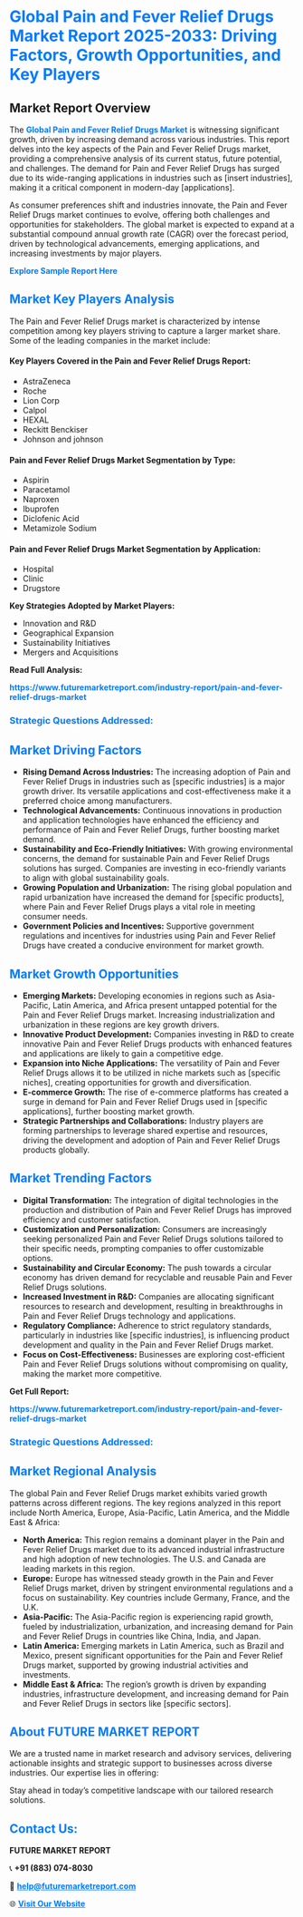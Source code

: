 <h1 style="color: #007BFF;">Global Pain and Fever Relief Drugs Market Report 2025-2033: Driving Factors, Growth Opportunities, and Key Players</h1>

<section id="overview">
<h2>Market Report Overview</h2>
<p>The <a href="https://www.futuremarketreport.com/industry-report/pain-and-fever-relief-drugs-market" style="color: #007BFF; text-decoration: none;"><strong>Global Pain and Fever Relief Drugs Market</strong></a> is witnessing significant growth, driven by increasing demand across various industries. This report delves into the key aspects of the Pain and Fever Relief Drugs market, providing a comprehensive analysis of its current status, future potential, and challenges. The demand for Pain and Fever Relief Drugs has surged due to its wide-ranging applications in industries such as [insert industries], making it a critical component in modern-day [applications].</p>
<p>As consumer preferences shift and industries innovate, the Pain and Fever Relief Drugs market continues to evolve, offering both challenges and opportunities for stakeholders. The global market is expected to expand at a substantial compound annual growth rate (CAGR) over the forecast period, driven by technological advancements, emerging applications, and increasing investments by major players.</p>
</section>

<section id="overview">
<p><a href="https://www.futuremarketreport.com/request-sample/reportId=110115" style="color: #007BFF; text-decoration: none;"><strong>Explore Sample Report Here</strong></a></p>
</section>

<section id="key-players">
<h2 style="color: #007BFF;">Market Key Players Analysis</h2>
<p>The Pain and Fever Relief Drugs market is characterized by intense competition among key players striving to capture a larger market share. Some of the leading companies in the market include:</p>
<h4>Key Players Covered in the Pain and Fever Relief Drugs Report:</h4>
<ul><li>AstraZeneca</li><li>Roche</li><li>Lion Corp</li><li>Calpol</li><li>HEXAL</li><li>Reckitt Benckiser</li><li>Johnson and johnson</li></ul>
<h4>Pain and Fever Relief Drugs Market Segmentation by Type:</h4>
<ul><li>Aspirin</li><li>Paracetamol</li><li>Naproxen</li><li>Ibuprofen</li><li>Diclofenic Acid</li><li>Metamizole Sodium</li></ul>

<h4>Pain and Fever Relief Drugs Market Segmentation by Application:</h4>
<ul><li>Hospital</li><li>Clinic</li><li>Drugstore</li></ul>
<p><strong>Key Strategies Adopted by Market Players:</strong></p>
<ul>
<li>Innovation and R&D</li>
<li>Geographical Expansion</li>
<li>Sustainability Initiatives</li>
<li>Mergers and Acquisitions</li>
</ul>
</section>

<section>
<p><strong>Read Full Analysis: </strong></p><a href="https://www.futuremarketreport.com/industry-report/pain-and-fever-relief-drugs-market" style="color: #007BFF; text-decoration: none;"><strong>https://www.futuremarketreport.com/industry-report/pain-and-fever-relief-drugs-market</strong></a>
<h3 style="color: #007BFF;">Strategic Questions Addressed:</h3>
</section>

<section id="driving-factors">
<h2 style="color: #007BFF;">Market Driving Factors</h2>
<ul>
<li><strong>Rising Demand Across Industries:</strong> The increasing adoption of Pain and Fever Relief Drugs in industries such as [specific industries] is a major growth driver. Its versatile applications and cost-effectiveness make it a preferred choice among manufacturers.</li>
<li><strong>Technological Advancements:</strong> Continuous innovations in production and application technologies have enhanced the efficiency and performance of Pain and Fever Relief Drugs, further boosting market demand.</li>
<li><strong>Sustainability and Eco-Friendly Initiatives:</strong> With growing environmental concerns, the demand for sustainable Pain and Fever Relief Drugs solutions has surged. Companies are investing in eco-friendly variants to align with global sustainability goals.</li>
<li><strong>Growing Population and Urbanization:</strong> The rising global population and rapid urbanization have increased the demand for [specific products], where Pain and Fever Relief Drugs plays a vital role in meeting consumer needs.</li>
<li><strong>Government Policies and Incentives:</strong> Supportive government regulations and incentives for industries using Pain and Fever Relief Drugs have created a conducive environment for market growth.</li>
</ul>
</section>

<section id="growth-opportunities">
<h2 style="color: #007BFF;">Market Growth Opportunities</h2>
<ul>
<li><strong>Emerging Markets:</strong> Developing economies in regions such as Asia-Pacific, Latin America, and Africa present untapped potential for the Pain and Fever Relief Drugs market. Increasing industrialization and urbanization in these regions are key growth drivers.</li>
<li><strong>Innovative Product Development:</strong> Companies investing in R&D to create innovative Pain and Fever Relief Drugs products with enhanced features and applications are likely to gain a competitive edge.</li>
<li><strong>Expansion into Niche Applications:</strong> The versatility of Pain and Fever Relief Drugs allows it to be utilized in niche markets such as [specific niches], creating opportunities for growth and diversification.</li>
<li><strong>E-commerce Growth:</strong> The rise of e-commerce platforms has created a surge in demand for Pain and Fever Relief Drugs used in [specific applications], further boosting market growth.</li>
<li><strong>Strategic Partnerships and Collaborations:</strong> Industry players are forming partnerships to leverage shared expertise and resources, driving the development and adoption of Pain and Fever Relief Drugs products globally.</li>
</ul>
</section>

<section id="trending-factors">
<h2 style="color: #007BFF;">Market Trending Factors</h2>
<ul>
<li><strong>Digital Transformation:</strong> The integration of digital technologies in the production and distribution of Pain and Fever Relief Drugs has improved efficiency and customer satisfaction.</li>
<li><strong>Customization and Personalization:</strong> Consumers are increasingly seeking personalized Pain and Fever Relief Drugs solutions tailored to their specific needs, prompting companies to offer customizable options.</li>
<li><strong>Sustainability and Circular Economy:</strong> The push towards a circular economy has driven demand for recyclable and reusable Pain and Fever Relief Drugs solutions.</li>
<li><strong>Increased Investment in R&D:</strong> Companies are allocating significant resources to research and development, resulting in breakthroughs in Pain and Fever Relief Drugs technology and applications.</li>
<li><strong>Regulatory Compliance:</strong> Adherence to strict regulatory standards, particularly in industries like [specific industries], is influencing product development and quality in the Pain and Fever Relief Drugs market.</li>
<li><strong>Focus on Cost-Effectiveness:</strong> Businesses are exploring cost-efficient Pain and Fever Relief Drugs solutions without compromising on quality, making the market more competitive.</li>
</ul>
</section>

<section>
<p><strong>Get Full Report: </strong></p><a href="https://www.futuremarketreport.com/industry-report/pain-and-fever-relief-drugs-market" style="color: #007BFF; text-decoration: none;"><strong>https://www.futuremarketreport.com/industry-report/pain-and-fever-relief-drugs-market</strong></a>
<h3 style="color: #007BFF;">Strategic Questions Addressed:</h3>
</section>


<section id="regional-analysis">
<h2 style="color: #007BFF;">Market Regional Analysis</h2>
<p>The global Pain and Fever Relief Drugs market exhibits varied growth patterns across different regions. The key regions analyzed in this report include North America, Europe, Asia-Pacific, Latin America, and the Middle East & Africa:</p>
<ul>
<li><strong>North America:</strong> This region remains a dominant player in the Pain and Fever Relief Drugs market due to its advanced industrial infrastructure and high adoption of new technologies. The U.S. and Canada are leading markets in this region.</li>
<li><strong>Europe:</strong> Europe has witnessed steady growth in the Pain and Fever Relief Drugs market, driven by stringent environmental regulations and a focus on sustainability. Key countries include Germany, France, and the U.K.</li>
<li><strong>Asia-Pacific:</strong> The Asia-Pacific region is experiencing rapid growth, fueled by industrialization, urbanization, and increasing demand for Pain and Fever Relief Drugs in countries like China, India, and Japan.</li>
<li><strong>Latin America:</strong> Emerging markets in Latin America, such as Brazil and Mexico, present significant opportunities for the Pain and Fever Relief Drugs market, supported by growing industrial activities and investments.</li>
<li><strong>Middle East & Africa:</strong> The region’s growth is driven by expanding industries, infrastructure development, and increasing demand for Pain and Fever Relief Drugs in sectors like [specific sectors].</li>
</ul>
</section>

<footer>
<h2 style="color: #007BFF;">About FUTURE MARKET REPORT</h2>
<p>We are a trusted name in market research and advisory services, delivering actionable insights and strategic support to businesses across diverse industries. Our expertise lies in offering:</p>

<p>Stay ahead in today’s competitive landscape with our tailored research solutions.</p>

<h2 style="color: #007BFF;">Contact Us:</h2>
<p><strong>FUTURE MARKET REPORT</strong></p>
<p>📞 <strong>+91 (883) 074-8030</strong></p>
<p>📧 <strong><a href="mailto:help@futuremarketreport.com" style="color: #007BFF;">help@futuremarketreport.com</a></strong></p>
<p>🌐 <strong><a href="https://www.futuremarketreport.com/" style="color: #007BFF;">Visit Our Website</a></strong></p>
</footer>
